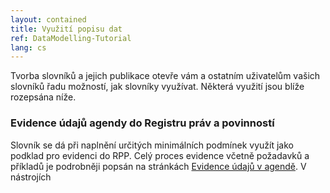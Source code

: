 ```yaml
---
layout: contained
title: Využití popisu dat
ref: DataModelling-Tutorial
lang: cs
---
```


Tvorba slovníků a jejich publikace otevře vám a ostatním uživatelům vašich slovníků řadu možností, jak slovníky využívat. Některá využití jsou blíže rozepsána níže.

### Evidence údajů agendy do Registru práv a povinností

Slovník se dá při naplnění určitých minimálních podmínek využít jako podklad pro evidenci do RPP. Celý proces evidence včetně požadavků a příkladů je podrobněji popsán na stránkách [Evidence údajů v agendě]. V nástrojích 

[Evidence údajů v agendě]: https://archi.gov.cz/znalostni_baze:evidence_udaju "Evidence údajů v agendě"

